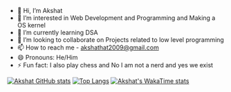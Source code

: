 - 👋 Hi, I’m Akshat 
- 👀 I’m interested in Web Development and Programming and Making a OS kernel
- 🌱 I’m currently learning DSA
- 💞️ I’m looking to collaborate on Projects related to low level programming
- 📫 How to reach me - akshathat2009@gmail.com
- 😄 Pronouns: He/Him
- ⚡ Fun fact: I also play chess and No I am not a nerd and yes we exist



[![Akshat GitHub stats](https://github-readme-stats.vercel.app/api?username=Akshatoff&show_icons=true&theme=radical&rank_icon=github)](https://github.com/anuraghazra/github-readme-stats)
[![Top Langs](https://github-readme-stats.vercel.app/api/top-langs/?username=anuraghazra&layout=compact&theme=radical)](https://github.com/anuraghazra/github-readme-stats)
[![Akshat's WakaTime stats](https://github-readme-stats.vercel.app/api/wakatime?username=Akshatoff)](https://github.com/anuraghazra/github-readme-stats)
